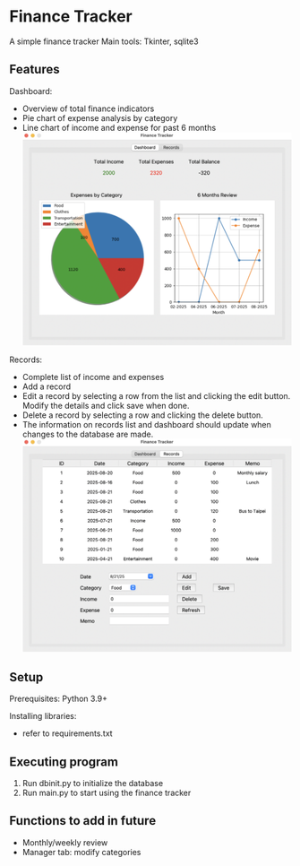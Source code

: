 # Finance Tracker
A simple finance tracker
Main tools: Tkinter, sqlite3

## Features
Dashboard:
- Overview of total finance indicators
- Pie chart of expense analysis by category
- Line chart of income and expense for past 6 months 
![Alt text](images/dashboard.png "dashboard")

Records:
- Complete list of income and expenses
- Add a record
- Edit a record by selecting a row from the list and clicking the edit button. Modify the details and click save when done.
- Delete a record by selecting a row and clicking the delete button.
- The information on records list and dashboard should update when changes to the database are made.
![Alt text](images/records.png "dashboard")

##  Setup
Prerequisites:
Python 3.9+

Installing libraries:
- refer to requirements.txt

## Executing program
1. Run dbinit.py to initialize the database
2. Run main.py to start using the finance tracker

## Functions to add in future
- Monthly/weekly review
- Manager tab: modify categories
